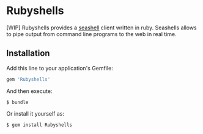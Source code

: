 # Rubyshells

[WIP] Rubyshells provides a [seashell](https://seashells.io) client written in ruby. Seashells allows to pipe output from command line programs to the web in real time.

## Installation

Add this line to your application's Gemfile:

```ruby
gem 'Rubyshells'
```

And then execute:

    $ bundle

Or install it yourself as:

    $ gem install Rubyshells

